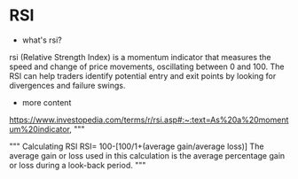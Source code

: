 # RSI

- what's rsi?

rsi (Relative Strength Index) is a momentum indicator that measures the speed and change of price movements, oscillating between 0 and 100.
The RSI can help traders identify potential entry and exit points by looking for divergences and failure swings.



- more content

https://www.investopedia.com/terms/r/rsi.asp#:~:text=As%20a%20momentum%20indicator,
"""

"""
Calculating RSI
RSI= 100-[100/1+(average gain/average loss)]
The average gain or loss used in this calculation is the average percentage gain or loss during a look-back period.
"""
